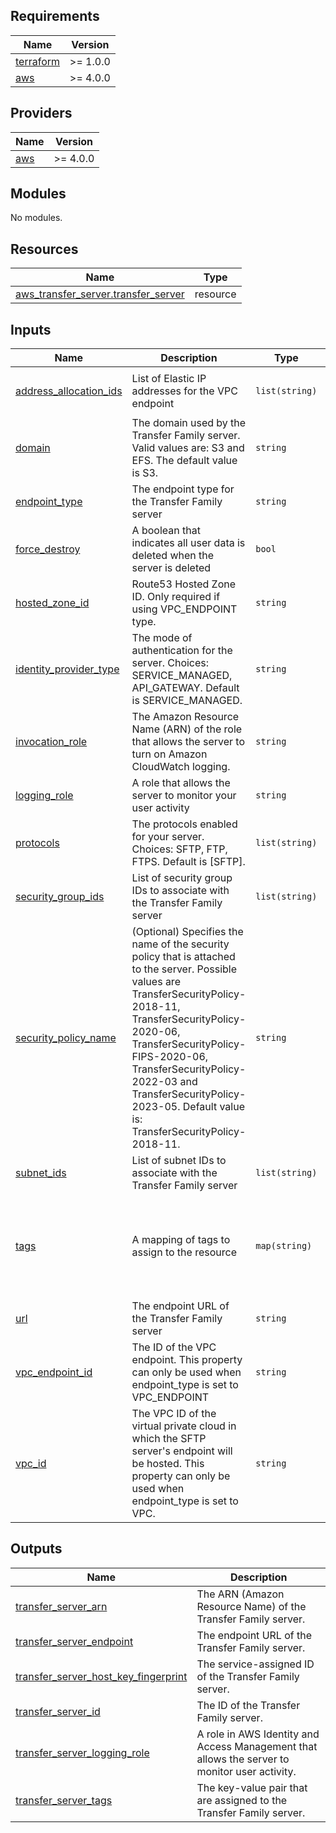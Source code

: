 <!-- BEGIN_TF_DOCS -->
## Requirements

| Name | Version |
|------|---------|
| <a name="requirement_terraform"></a> [terraform](#requirement\_terraform) | >= 1.0.0 |
| <a name="requirement_aws"></a> [aws](#requirement\_aws) | >= 4.0.0 |

## Providers

| Name | Version |
|------|---------|
| <a name="provider_aws"></a> [aws](#provider\_aws) | >= 4.0.0 |

## Modules

No modules.

## Resources

| Name | Type |
|------|------|
| [aws_transfer_server.transfer_server](https://registry.terraform.io/providers/hashicorp/aws/latest/docs/resources/transfer_server) | resource |

## Inputs

| Name | Description | Type | Default | Required |
|------|-------------|------|---------|:--------:|
| <a name="input_address_allocation_ids"></a> [address\_allocation\_ids](#input\_address\_allocation\_ids) | List of Elastic IP addresses for the VPC endpoint | `list(string)` | <pre>[<br>  ""<br>]</pre> | no |
| <a name="input_domain"></a> [domain](#input\_domain) | The domain used by the Transfer Family server. Valid values are: S3 and EFS. The default value is S3. | `string` | `"S3"` | no |
| <a name="input_endpoint_type"></a> [endpoint\_type](#input\_endpoint\_type) | The endpoint type for the Transfer Family server | `string` | `"VPC"` | no |
| <a name="input_force_destroy"></a> [force\_destroy](#input\_force\_destroy) | A boolean that indicates all user data is deleted when the server is deleted | `bool` | `false` | no |
| <a name="input_hosted_zone_id"></a> [hosted\_zone\_id](#input\_hosted\_zone\_id) | Route53 Hosted Zone ID. Only required if using VPC\_ENDPOINT type. | `string` | `null` | no |
| <a name="input_identity_provider_type"></a> [identity\_provider\_type](#input\_identity\_provider\_type) | The mode of authentication for the server. Choices: SERVICE\_MANAGED, API\_GATEWAY. Default is SERVICE\_MANAGED. | `string` | `"SERVICE_MANAGED"` | no |
| <a name="input_invocation_role"></a> [invocation\_role](#input\_invocation\_role) | The Amazon Resource Name (ARN) of the role that allows the server to turn on Amazon CloudWatch logging. | `string` | `null` | no |
| <a name="input_logging_role"></a> [logging\_role](#input\_logging\_role) | A role that allows the server to monitor your user activity | `string` | `null` | no |
| <a name="input_protocols"></a> [protocols](#input\_protocols) | The protocols enabled for your server. Choices: SFTP, FTP, FTPS. Default is [SFTP]. | `list(string)` | <pre>[<br>  "SFTP"<br>]</pre> | no |
| <a name="input_security_group_ids"></a> [security\_group\_ids](#input\_security\_group\_ids) | List of security group IDs to associate with the Transfer Family server | `list(string)` | `[]` | no |
| <a name="input_security_policy_name"></a> [security\_policy\_name](#input\_security\_policy\_name) | (Optional) Specifies the name of the security policy that is attached to the server. Possible values are TransferSecurityPolicy-2018-11, TransferSecurityPolicy-2020-06, TransferSecurityPolicy-FIPS-2020-06, TransferSecurityPolicy-2022-03 and TransferSecurityPolicy-2023-05. Default value is: TransferSecurityPolicy-2018-11. | `string` | `null` | no |
| <a name="input_subnet_ids"></a> [subnet\_ids](#input\_subnet\_ids) | List of subnet IDs to associate with the Transfer Family server | `list(string)` | `[]` | no |
| <a name="input_tags"></a> [tags](#input\_tags) | A mapping of tags to assign to the resource | `map(string)` | <pre>{<br>  "environment": "prod",<br>  "project": "SIEM Implementation",<br>  "team": "Security Team",<br>  "terraform": "true",<br>  "used_by": "ThinkStack"<br>}</pre> | no |
| <a name="input_url"></a> [url](#input\_url) | The endpoint URL of the Transfer Family server | `string` | `null` | no |
| <a name="input_vpc_endpoint_id"></a> [vpc\_endpoint\_id](#input\_vpc\_endpoint\_id) | The ID of the VPC endpoint. This property can only be used when endpoint\_type is set to VPC\_ENDPOINT | `string` | `null` | no |
| <a name="input_vpc_id"></a> [vpc\_id](#input\_vpc\_id) | The VPC ID of the virtual private cloud in which the SFTP server's endpoint will be hosted. This property can only be used when endpoint\_type is set to VPC. | `string` | `null` | no |

## Outputs

| Name | Description |
|------|-------------|
| <a name="output_transfer_server_arn"></a> [transfer\_server\_arn](#output\_transfer\_server\_arn) | The ARN (Amazon Resource Name) of the Transfer Family server. |
| <a name="output_transfer_server_endpoint"></a> [transfer\_server\_endpoint](#output\_transfer\_server\_endpoint) | The endpoint URL of the Transfer Family server. |
| <a name="output_transfer_server_host_key_fingerprint"></a> [transfer\_server\_host\_key\_fingerprint](#output\_transfer\_server\_host\_key\_fingerprint) | The service-assigned ID of the Transfer Family server. |
| <a name="output_transfer_server_id"></a> [transfer\_server\_id](#output\_transfer\_server\_id) | The ID of the Transfer Family server. |
| <a name="output_transfer_server_logging_role"></a> [transfer\_server\_logging\_role](#output\_transfer\_server\_logging\_role) | A role in AWS Identity and Access Management that allows the server to monitor user activity. |
| <a name="output_transfer_server_tags"></a> [transfer\_server\_tags](#output\_transfer\_server\_tags) | The key-value pair that are assigned to the Transfer Family server. |
<!-- END_TF_DOCS -->